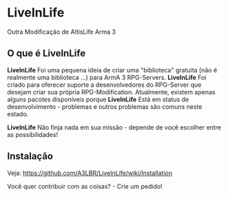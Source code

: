 # LiveInLife
Outra Modificação de AltisLife Arma 3

## O que é LiveInLife
**LiveInLife** Foi uma pequena ideia de criar uma "biblioteca" gratuita (não é realmente uma biblioteca ...) para ArmA 3 RPG-Servers.
**LiveInLife** Foi criado para oferecer suporte a desenvolvedores do RPG-Server que desejam criar sua própria RPG-Modification.
Atualmente, existem apenas alguns pacotes disponíveis porque **LiveInLife** Está em status de desenvolvimento - problemas e outros problemas são comuns neste estado.

**LiveInLife** Não finja nada em sua missão - depende de você escolher entre as possibilidades!

## Instalação
Veja: https://github.com/A3LBR/LiveInLife/wiki/Installation

Você quer contribuir com as coisas? - Crie um pedido!
